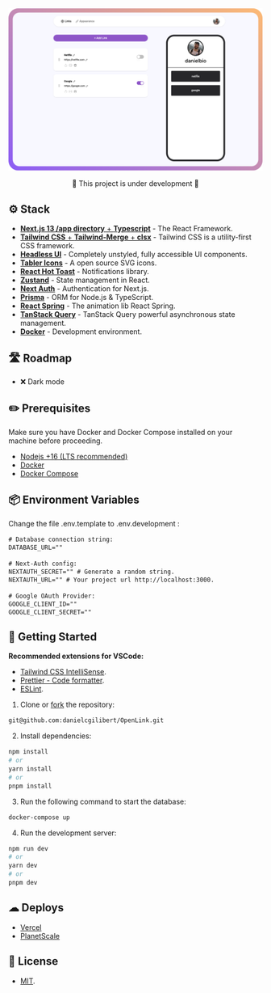 <div align="center">

<img src="public/project.png" alt="Screenshot" />

 🚧 This project is under development 🚧

</div>

## ⚙️ Stack

- [**Next.js 13 /app directory** + **Typescript**](https://nextjs.org/) - The React Framework.
- [**Tailwind CSS** + **Tailwind-Merge** + **clsx**](https://tailwindcss.com/) - Tailwind CSS is a utility-first CSS framework.
- [**Headless UI**](https://headlessui.com/) - Completely unstyled, fully accessible UI components.
- [**Tabler Icons**](https://tabler-icons.io/i/) - A open source SVG icons.
- [**React Hot Toast**](https://react-hot-toast.com/) - Notifications library.
- [**Zustand**](https://zustand-demo.pmnd.rs/) - State management in React.
- [**Next Auth**](https://next-auth.js.org/) - Authentication for Next.js.
- [**Prisma**](https://www.prisma.io/) - ORM for Node.js & TypeScript.
- [**React Spring**](https://www.react-spring.dev/) - The animation lib React Spring.
- [**TanStack Query**](https://tanstack.com/query/latest) - TanStack Query powerful asynchronous state management.
- [**Docker**](https://www.docker.com/) - Development environment.

## 🛣️ Roadmap

- ❌ Dark mode

## ✏️ Prerequisites

Make sure you have Docker and Docker Compose installed on your machine before proceeding.

- [Nodejs +16 (LTS recommended)](https://nodejs.org/en/)
- [Docker](https://www.docker.com/get-started)
- [Docker Compose](https://docs.docker.com/compose/install/)

## 📦 Environment Variables

Change the file .env.template to .env.development :

```env
# Database connection string:
DATABASE_URL=""

# Next-Auth config:
NEXTAUTH_SECRET="" # Generate a random string.
NEXTAUTH_URL="" # Your project url http://localhost:3000.

# Google OAuth Provider:
GOOGLE_CLIENT_ID=""
GOOGLE_CLIENT_SECRET=""
```

## 🚀 Getting Started

**Recommended extensions for VSCode:**

- [Tailwind CSS IntelliSense](https://marketplace.visualstudio.com/items?itemName=bradlc.vscode-tailwindcss).
- [Prettier - Code formatter](https://marketplace.visualstudio.com/items?itemName=esbenp.prettier-vscode).
- [ESLint](https://marketplace.visualstudio.com/items?itemName=dbaeumer.vscode-eslint).

1. Clone or [fork](https://github.com/danielcgilibert/OpenLink/fork) the repository:

```bash
git@github.com:danielcgilibert/OpenLink.git
```

2. Install dependencies:

```bash
npm install
# or
yarn install
# or
pnpm install
```

3. Run the following command to start the database:

```bash
docker-compose up
```

4. Run the development server:

```bash
npm run dev
# or
yarn dev
# or
pnpm dev
```

## ☁ Deploys

- [Vercel](https://vercel.com/)
- [PlanetScale](https://planetscale.com/)

## 🔑 License

- [MIT](https://github.com/danielcgilibert/OpenLink/blob/main/LICENSE).
